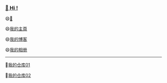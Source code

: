 
<!--空行-->

###   [👋 Hi ! ](https://lifan.icu)

😄[📮](mailto:lifan.icu/) &nbsp;&nbsp; </br>

😄[我的主頁](https://lifan.icu/) &nbsp;&nbsp; </br>


😄[我的博客](https://hello.lifan.icu/) &nbsp;&nbsp; </br>


😄[我的相册](https://now.lifan.icu/) &nbsp;&nbsp; </br>

--------

🤫[我的仓库01](https://weibo.com/6623435006/4863640890510078) &nbsp;&nbsp; </br>

🤫[我的仓库02](https://weibo.com/6623435006/4860676265214867) &nbsp;&nbsp; </br>


